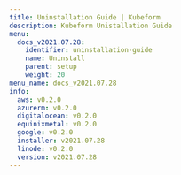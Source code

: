 ```yaml
---
title: Uninstallation Guide | Kubeform
description: Kubeform Unistallation Guide
menu:
  docs_v2021.07.28:
    identifier: uninstallation-guide
    name: Uninstall
    parent: setup
    weight: 20
menu_name: docs_v2021.07.28
info:
  aws: v0.2.0
  azurerm: v0.2.0
  digitalocean: v0.2.0
  equinixmetal: v0.2.0
  google: v0.2.0
  installer: v2021.07.28
  linode: v0.2.0
  version: v2021.07.28
---
```


